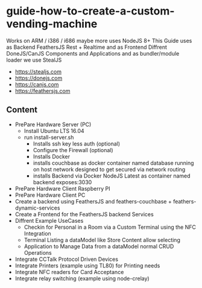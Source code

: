 # guide-how-to-create-a-custom-vending-machine
Works on ARM / i386 / i686 maybe more uses NodeJS 8+
This Guide uses as Backend FeathersJS Rest + Realtime and as Frontend Diffrent DoneJS/CanJS Components and Applications
and as bundler/module loader we use StealJS
- https://stealjs.com
- https://donejs.com
- https://canjs.com
- https://feathersjs.com

## Content
- PrePare Hardware Server (PC)
  - Install Ubuntu LTS 16.04
  - run install-server.sh
    - Installs ssh key less auth (optional)
    - Configure the Firewall (optional)
    - Installs Docker
    - installs couchbase as docker container named database running on host network designed to get secured via network routing
    - installs Backend via Docker NodeJS Latest as container named backend exposes:3030
- PrePare Hardware Client Raspberry PI
- PrePare Hardware Client PC 
- Create a backend using FeathersJS and feathers-couchbase + feathers-dynamic-services
- Create a Frontend for the FeathersJS backend Services
- Diffrent Example UseCases
  - Checkin for Personal in a Room via a Custom Terminal using the NFC Integration
  - Terminal Listing a dataModel like Store Content allow selecting
  - Application to Manage Data from a dataModel normal CRUD Operations
- Integrate CCTalk Protocol Driven Devices
- Integrate Printers (example using TL80) for Printing needs
- Integrate NFC readers for Card Acceptance
- Integrate relay switching (example using node-crelay)

